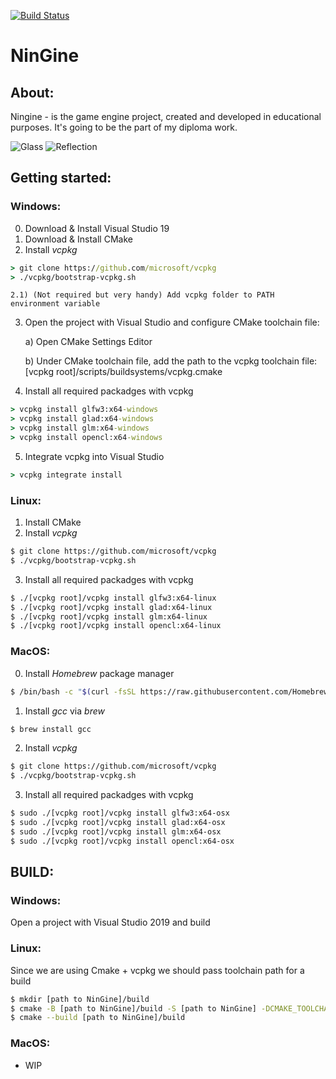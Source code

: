 [![Build Status](https://ci.appveyor.com/api/projects/status/lh6a93nw50rxq3f7/branch/master?svg=true)](https://ci.appveyor.com/project/malynovskiy/ningine)
# NinGine

## About:
Ningine - is the game engine project, created and developed in educational purposes. It's going to be the part of my diploma work. 

![Glass](demo_glass.gif)
![Reflection](demo_reflecton.gif)

## Getting started:
### Windows:

0) Download & Install Visual Studio 19
1) Download & Install CMake
2) Install *vcpkg*
```cmd
> git clone https://github.com/microsoft/vcpkg
> ./vcpkg/bootstrap-vcpkg.sh
```

	2.1) (Not required but very handy) Add vcpkg folder to PATH environment variable
3) Open the project with Visual Studio and configure CMake toolchain file:
	
	a) Open CMake Settings Editor
	
	b) Under CMake 	toolchain file, add the path to the vcpkg toolchain file:
		[vcpkg root]/scripts/buildsystems/vcpkg.cmake
4) Install all required packadges with vcpkg
	
```cmd
> vcpkg install glfw3:x64-windows
> vcpkg install glad:x64-windows
> vcpkg install glm:x64-windows
> vcpkg install opencl:x64-windows
```

5) Integrate vcpkg into Visual Studio
```cmd
> vcpkg integrate install
```

### Linux:

1) Install CMake
2) Install *vcpkg*
```bash
$ git clone https://github.com/microsoft/vcpkg
$ ./vcpkg/bootstrap-vcpkg.sh
```
3) Install all required packadges with vcpkg
```bash
$ ./[vcpkg root]/vcpkg install glfw3:x64-linux
$ ./[vcpkg root]/vcpkg install glad:x64-linux
$ ./[vcpkg root]/vcpkg install glm:x64-linux
$ ./[vcpkg root]/vcpkg install opencl:x64-linux
```

### MacOS:

0) Install *Homebrew* package manager
```sh
$ /bin/bash -c "$(curl -fsSL https://raw.githubusercontent.com/Homebrew/install/master/install.sh)"
```
1) Install *gcc* via *brew*
```sh
$ brew install gcc
```
2) Install *vcpkg*
```sh
$ git clone https://github.com/microsoft/vcpkg
$ ./vcpkg/bootstrap-vcpkg.sh
```
3) Install all required packadges with vcpkg
```sh
$ sudo ./[vcpkg root]/vcpkg install glfw3:x64-osx
$ sudo ./[vcpkg root]/vcpkg install glad:x64-osx
$ sudo ./[vcpkg root]/vcpkg install glm:x64-osx
$ sudo ./[vcpkg root]/vcpkg install opencl:x64-osx
```

## BUILD:

### Windows:

Open a project with Visual Studio 2019 and build

### Linux:

Since we are using Cmake + vcpkg we should pass toolchain path for a build
```bash
$ mkdir [path to NinGine]/build
$ cmake -B [path to NinGine]/build -S [path to NinGine] -DCMAKE_TOOLCHAIN_FILE=[path to vcpkg]/scripts/buildsystems/vcpkg.cmake
$ cmake --build [path to NinGine]/build
```
### MacOS:

- WIP
